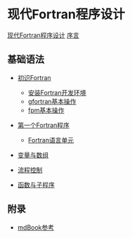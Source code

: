 # 现代Fortran程序设计

[现代Fortran程序设计](title-page.md)
[序言](preface.md)

<!--
## 新手村任务

- [新手村任务](./新手村任务/README.md)
  - [查找两者之间最大的数](./新手村任务/task1.md)
  - [计算10的阶乘](./新手村任务/task2.md)
  - [根据半径求一个圆的面积](新手村任务/task3.md)
-->

## 基础语法

- [初识Fortran](ch01-00-getting-started.md)
    - [安装Fortran开发环境](ch01-01-install-compiler.md)
    - [gfortran基本操作](ch01-02-gfortran.md)
    - [fpm基本操作](ch01-03-fpm.md)

- [第一个Fortran程序](ch02-00-first-fortran.md)
    - [Fortran语言单元](ch02-01-program-unit.md)

- [变量与数组]()

- [流程控制]()

- [函数与子程序]()

## 附录

- [mdBook参考](mdbook-cheat-sheet.md)
